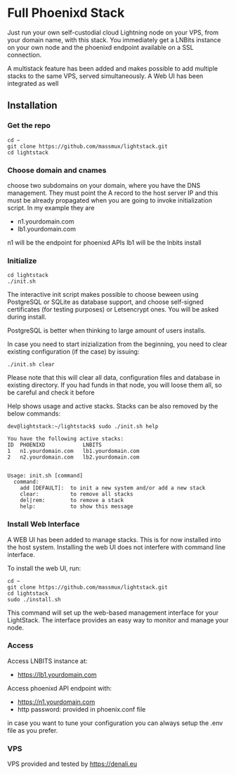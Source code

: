 # Full Phoenixd Stack

 Just run your own self-custodial cloud Lightning node on your VPS, from your domain name, with this stack. You immediately get a LNBits instance on your own node and the phoenixd endpoint available on a SSL connection.

 A multistack feature has been added and makes possible to add multiple stacks to the same VPS, served simultaneously. A Web UI has been integrated as well

## Installation

### Get the repo

```
cd ~
git clone https://github.com/massmux/lightstack.git
cd lightstack
```

### Choose domain and cnames

choose two subdomains on your domain, where you have the DNS management. They must point the A record to the host server IP and this must be already propagated when you are going to invoke initialization script. In my example they are

- n1.yourdomain.com
- lb1.yourdomain.com

n1 will be the endpoint for phoenixd APIs
lb1 will be the lnbits install

### Initialize


```
cd lightstack
./init.sh

```

The interactive init script makes possible to choose beween using PostgreSQL or SQLite as database support, and choose self-signed certificates (for testing purposes) or Letsencrypt ones. You will be asked during install.

PostgreSQL is better when thinking to large amount of users installs.

In case you need to start inizialization from the beginning, you need to clear existing configuration (if the case) by issuing:

```
./init.sh clear
```
Please note that this will clear all data, configuration files and database in existing directory. If you had funds in that node, you will loose them all, so be careful and check it before

 Help shows usage and active stacks. Stacks can be also removed by the below commands:

```
dev@lightstack:~/lightstack$ sudo ./init.sh help

You have the following active stacks:
ID  PHOENIXD            LNBITS
1   n1.yourdomain.com   lb1.yourdomain.com
2   n2.yourdomain.com   lb2.yourdomain.com


Usage: init.sh [command]
  command:
    add [DEFAULT]:  to init a new system and/or add a new stack
    clear:          to remove all stacks
    del|rem:        to remove a stack
    help:           to show this message
```

### Install Web Interface

A WEB UI has been added to manage stacks. This is for now installed into the host system. Installing the web UI does not interfere with command line interface.

To install the web UI, run:

```
cd ~
git clone https://github.com/massmux/lightstack.git
cd lightstack
sudo ./install.sh
```

This command will set up the web-based management interface for your LightStack. The interface provides an easy way to monitor and manage your node.


### Access

Access LNBITS instance at:

- https://lb1.yourdomain.com

Access phoenixd API endpoint with:

- https://n1.yourdomain.com
- http password: provided in phoenix.conf file

in case you want to tune your configuration you can always setup the .env file as you prefer.

### VPS

VPS provided and tested by https://denali.eu
